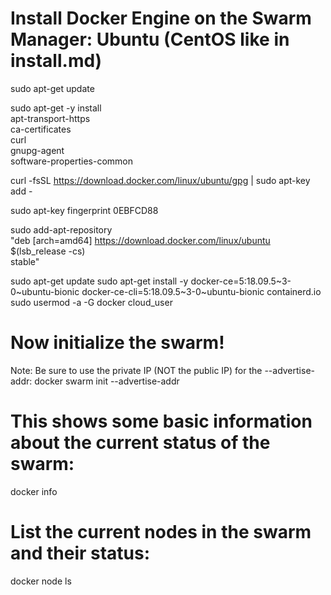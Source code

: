 # Install Docker Engine on the Swarm Manager: Ubuntu (CentOS like in install.md)

sudo apt-get update

sudo apt-get -y install \
  apt-transport-https \
  ca-certificates \
  curl \
  gnupg-agent \
  software-properties-common

curl -fsSL https://download.docker.com/linux/ubuntu/gpg | sudo apt-key add -

sudo apt-key fingerprint 0EBFCD88

sudo add-apt-repository \
   "deb [arch=amd64] https://download.docker.com/linux/ubuntu \
   $(lsb_release -cs) \
   stable"

sudo apt-get update
sudo apt-get install -y docker-ce=5:18.09.5~3-0~ubuntu-bionic docker-ce-cli=5:18.09.5~3-0~ubuntu-bionic containerd.io
sudo usermod -a -G docker cloud_user


# Now initialize the swarm!
Note: Be sure to use the private IP (NOT the public IP) for the --advertise-addr:
docker swarm init --advertise-addr <swarm manager private IP>

# This shows some basic information about the current status of the swarm:
docker info

# List the current nodes in the swarm and their status:
docker node ls